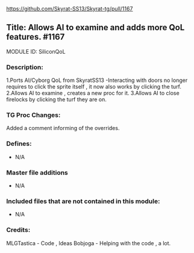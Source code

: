 https://github.com/Skyrat-SS13/Skyrat-tg/pull/1167

## Title: Allows AI to examine and adds more QoL features. #1167

MODULE ID: SiliconQoL

### Description:

1.Ports AI/Cyborg QoL from SkyratSS13
-Interacting with doors no longer requires to click the sprite itself , it now also works by clicking the turf.
2.Allows AI to examine , creates a new proc for it.
3.Allows AI to close firelocks by clicking the turf they are on.

### TG Proc Changes:

Added a comment informing of the overrides.

### Defines:

- N/A

### Master file additions

- N/A

### Included files that are not contained in this module:

- N/A

### Credits:

MLGTastica - Code , Ideas
Bobjoga - Helping with the code , a lot.
